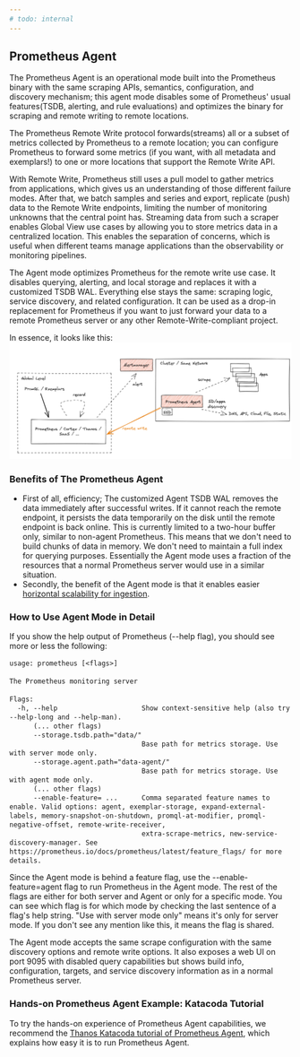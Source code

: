 ```yaml
---
# todo: internal
---
```


## Prometheus Agent
The Prometheus Agent is an operational mode built into the Prometheus binary with the same scraping APIs, semantics, configuration, and discovery mechanism; this agent mode disables some of Prometheus' usual features(TSDB, alerting, and rule evaluations) and optimizes the binary for scraping and remote writing to remote locations. 

The Prometheus Remote Write protocol forwards(streams) all or a subset of metrics collected by Prometheus to a remote location; you can configure Prometheus to forward some metrics (if you want, with all metadata and exemplars!) to one or more locations that support the Remote Write API. 

With Remote Write, Prometheus still uses a pull model to gather metrics from applications, which gives us an understanding of those different failure modes. After that, we batch samples and series and export, replicate (push) data to the Remote Write endpoints, limiting the number of monitoring unknowns that the central point has.
Streaming data from such a scraper enables Global View use cases by allowing you to store metrics data in a centralized location. This enables the separation of concerns, which is useful when different teams manage applications than the observability or monitoring pipelines. 

The Agent mode optimizes Prometheus for the remote write use case. It disables querying, alerting, and local storage and replaces it with a customized TSDB WAL. Everything else stays the same: scraping logic, service discovery, and related configuration. It can be used as a drop-in replacement for Prometheus if you want to just forward your data to a remote Prometheus server or any other Remote-Write-compliant project. 

In essence, it looks like this:
![Prometheus Agent Remote Write](./images/prometheus_agent.png)

### Benefits of The Prometheus Agent
- First of all, efficiency; The customized Agent TSDB WAL removes the data immediately after successful writes. If it cannot reach the remote endpoint, it persists the data temporarily on the disk until the remote endpoint is back online. This is currently limited to a two-hour buffer only, similar to non-agent Prometheus. This means that we don't need to build chunks of data in memory. We don't need to maintain a full index for querying purposes. Essentially the Agent mode uses a fraction of the resources that a normal Prometheus server would use in a similar situation.
- Secondly, the benefit of the Agent mode is that it enables easier [horizontal scalability for ingestion](https://prometheus.io/blog/2021/11/16/agent/#the-dream-auto-scalable-metric-ingestion).

### How to Use Agent Mode in Detail
If you show the help output of Prometheus (--help flag), you should see more or less the following:

```
usage: prometheus [<flags>]

The Prometheus monitoring server

Flags:
  -h, --help                     Show context-sensitive help (also try --help-long and --help-man).
      (... other flags)
      --storage.tsdb.path="data/"
                                 Base path for metrics storage. Use with server mode only.
      --storage.agent.path="data-agent/"
                                 Base path for metrics storage. Use with agent mode only.
      (... other flags)
      --enable-feature= ...      Comma separated feature names to enable. Valid options: agent, exemplar-storage, expand-external-labels, memory-snapshot-on-shutdown, promql-at-modifier, promql-negative-offset, remote-write-receiver,
                                 extra-scrape-metrics, new-service-discovery-manager. See https://prometheus.io/docs/prometheus/latest/feature_flags/ for more details.
```

Since the Agent mode is behind a feature flag, use the --enable-feature=agent flag to run Prometheus in the Agent mode. The rest of the flags are either for both server and Agent or only for a specific mode. You can see which flag is for which mode by checking the last sentence of a flag's help string. "Use with server mode only" means it's only for server mode. If you don't see any mention like this, it means the flag is shared.

The Agent mode accepts the same scrape configuration with the same discovery options and remote write options. It also exposes a web UI  on port 9095 with disabled query capabilities but shows build info, configuration, targets, and service discovery information as in a normal Prometheus server.

### Hands-on Prometheus Agent Example: Katacoda Tutorial
To try the hands-on experience of Prometheus Agent capabilities, we recommend the [Thanos Katacoda tutorial of Prometheus Agent](https://katacoda.com/thanos/courses/thanos/4-receiver-agent), which explains how easy it is to run Prometheus Agent.